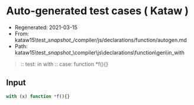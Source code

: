 # Auto-generated test cases ( Kataw )
- Regenerated: 2021-03-15
- From: kataw15\test\__snapshot__/compiler/js/declarations/function/autogen.md
- Path: kataw15\test\__snapshot__\compiler\js\declarations\function\gen\in_with
> :: test: in with
> :: case: function *f(){}
## Input

`````js
with (x) function *f(){}
`````
